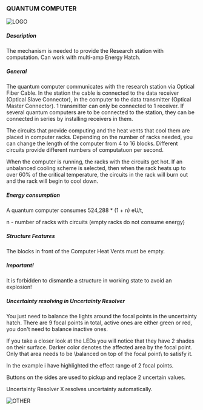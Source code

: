 ### QUANTUM COMPUTER

![LOGO](https://cdn.discordapp.com/attachments/916393114166525974/916660851237322782/QCOMPUTER.png)

##### Description

The mechanism is needed to provide the Research station with computation. Can work with multi-amp Energy Hatch.

##### General

The quantum computer communicates with the research station via Optical Fiber Cable. In the station the cable is connected to the data receiver (Optical Slave Connector), in the computer to the data transmitter (Optical Master Connector). 1 transmitter can only be connected to 1 receiver. If several quantum computers are to be connected to the station, they can be connected in series by installing receivers in them.

The circuits that provide computing and the heat vents that cool them are placed in computer racks. Depending on the number of racks needed, you can change the length of the computer from 4 to 16 blocks. Different circuits provide different numbers of computatuon per second.

When the computer is running, the racks with the circuits get hot. If an unbalanced cooling scheme is selected, then when the rack heats up to over 60% of the critical temperature, the circuits in the rack will burn out and the rack will begin to cool down.

##### Energy consumption

A quantum computer consumes 524,288 * (1 + n) eU/t,

n - number of racks with circuits (empty racks do not consume energy)

##### Structure Features

The blocks in front of the Computer Heat Vents must be empty.

##### Important!

It is forbidden to dismantle a structure in working state to avoid an explosion!

##### Uncertainty resolving in Uncertainty Resolver

You just need to balance the lights around the focal points in the uncertainty hatch. There are 9 focal points in total, active ones are either green or red, you don't need to balance inactive ones.


If you take a closer look at the LEDs you will notice that they have 2 shades on their surface. Darker color denotes the affected area by the focal point. Only that area needs to be \balanced on top of the focal point\ to satisfy it.


In the example i have highlighted the effect range of 2 focal points.


Buttons on the sides are used to pickup and replace 2 uncertain values.


Uncertainty Resolver X resolves uncertainty automatically.

![OTHER](https://cdn.discordapp.com/attachments/916393114166525974/924258464195289138/Uncertain.png)

